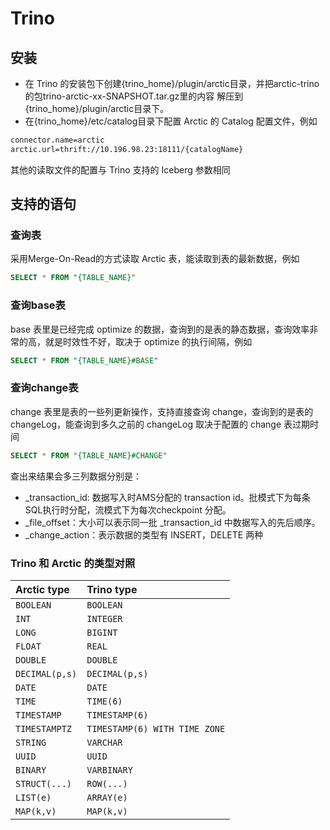 # Trino

## 安装

- 在 Trino 的安装包下创建{trino_home}/plugin/arctic目录，并把arctic-trino的包trino-arctic-xx-SNAPSHOT.tar.gz里的内容
  解压到{trino_home}/plugin/arctic目录下。
- 在{trino_home}/etc/catalog目录下配置 Arctic 的 Catalog 配置文件，例如

```tex
connector.name=arctic
arctic.url=thrift://10.196.98.23:18111/{catalogName}
```

其他的读取文件的配置与 Trino 支持的 Iceberg 参数相同



## 支持的语句

### 查询表

采用Merge-On-Read的方式读取 Arctic 表，能读取到表的最新数据，例如

```sql
SELECT * FROM "{TABLE_NAME}"
```



### 查询base表

base 表里是已经完成 optimize 的数据，查询到的是表的静态数据，查询效率非常的高，就是时效性不好，取决于 optimize 的执行间隔，例如

```sql
SELECT * FROM "{TABLE_NAME}#BASE"
```



### 查询change表

change 表里是表的一些列更新操作，支持直接查询 change，查询到的是表的 changeLog，能查询到多久之前的 changeLog 取决于配置的 change 表过期时间

```sql
SELECT * FROM "{TABLE_NAME}#CHANGE"
```

查出来结果会多三列数据分别是：

- _transaction_id: 数据写入时AMS分配的 transaction id。批模式下为每条SQL执行时分配，流模式下为每次checkpoint 分配。
- _file_offset：大小可以表示同一批 _transaction_id 中数据写入的先后顺序。
- _change_action：表示数据的类型有 INSERT，DELETE 两种

### Trino 和 Arctic 的类型对照

| Arctic type   | Trino type                    |
| :------------- | :---------------------------- |
| `BOOLEAN`      | `BOOLEAN`                     |
| `INT`          | `INTEGER`                     |
| `LONG`         | `BIGINT`                      |
| `FLOAT`        | `REAL`                        |
| `DOUBLE`       | `DOUBLE`                      |
| `DECIMAL(p,s)` | `DECIMAL(p,s)`                |
| `DATE`         | `DATE`                        |
| `TIME`         | `TIME(6)`                     |
| `TIMESTAMP`    | `TIMESTAMP(6)`                |
| `TIMESTAMPTZ`  | `TIMESTAMP(6) WITH TIME ZONE` |
| `STRING`       | `VARCHAR`                     |
| `UUID`         | `UUID`                        |
| `BINARY`       | `VARBINARY`                   |
| `STRUCT(...)`  | `ROW(...)`                    |
| `LIST(e)`      | `ARRAY(e)`                    |
| `MAP(k,v)`     | `MAP(k,v)`                    |

